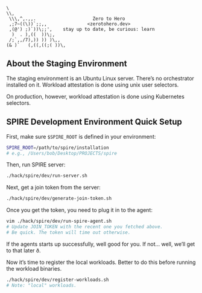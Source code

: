 ```text
\
\\,
 \\\,^,.,,.                     Zero to Hero
 ,;7~((\))`;;,,               <zerotohero.dev>
 ,(@') ;)`))\;;',    stay up to date, be curious: learn
  )  . ),((  ))\;,
 /;`,,/7),)) )) )\,,
(& )`   (,((,((;( ))\,
```

## About the Staging Environment

The staging environment is an Ubuntu Linux server. There’s no orchestrator
installed on it. Workload attestation is done using unix user selectors.

On production, however, workload attestation is done using Kubernetes
selectors.

## SPIRE Development Environment Quick Setup

First, make sure `$SPIRE_ROOT` is defined in your environment:

```bash 
SPIRE_ROOT=/path/to/spire/installation 
# e.g., /Users/bob/Desktop/PROJECTS/spire
```

Then, run SPIRE server:

```bash
./hack/spire/dev/run-server.sh
```

Next, get a join token from the server:

```bash
./hack/spire/dev/generate-join-token.sh
```

Once you get the token, you need to plug it in to the agent:

```bash 
vim ./hack/spire/dev/run-spire-agent.sh
# Update JOIN_TOKEN with the recent one you fetched above.
# Be quick. The token will time out otherwise.
```

If the agents starts up successfully, well good for you.
If not… well, we’ll get to that later ð.

Now it’s time to register the local workloads. Better to do this
before running the workload binaries.

```bash 
./hack/spire/dev/register-workloads.sh
# Note: "local" workloads.
```
